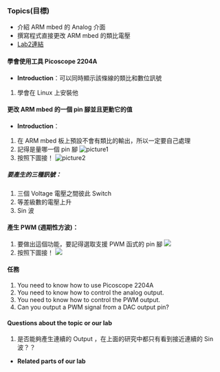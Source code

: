 ### Topics(目標)
- 介紹 ARM mbed 的 Analog 介面
- 撰寫程式直接更改 ARM mbed 的類比電壓
- [Lab2連結](http://www1.ee.nthu.edu.tw/ee240500/mbed-lab-2-analog-output.html)

#### 學會使用工具 Picoscope 2204A
* **Introduction**：可以同時顯示該條線的類比和數位訊號
1. 學會在 Linux 上安裝他


#### 更改 ARM mbed 的一個 pin 腳並且更動它的值 
* **Introduction**：
1. 在 ARM mbed 板上預設不會有類比的輸出，所以一定要自己處理
2. 記得是量哪一個 pin 腳
![picture1](http://www1.ee.nthu.edu.tw/ee240500/notes/mbed2/img/2_1_6.png)
3. 按照下圖接！
![picture2](http://www1.ee.nthu.edu.tw/ee240500/notes/mbed2/img/k64f_aout.png)


##### 要產生的三種訊號：
1. 三個 Voltage 電壓之間彼此 Switch
2. 等差級數的電壓上升
3. Sin 波

#### 產生 PWM (週期性方波)：
1. 要做出這個功能，要記得選取支援 PWM 函式的 pin 腳
![](http://www1.ee.nthu.edu.tw/ee240500/notes/mbed2/img/2_4_4.png)
2. 按照下圖接！
![](http://www1.ee.nthu.edu.tw/ee240500/notes/mbed2/img/2_4_1.jpg)



#### 任務
1. You need to know how to use Picoscope 2204A
2. You need to know how to control the analog output.
3. You need to know how to control the PWM output.
4. Can you output a PWM signal from a DAC output pin?

#### **Questions about the topic or our lab**
1. 是否能夠產生連續的 Output ，在上面的研究中都只有看到接近連續的 Sin 波？？

* **Related parts of our lab**

